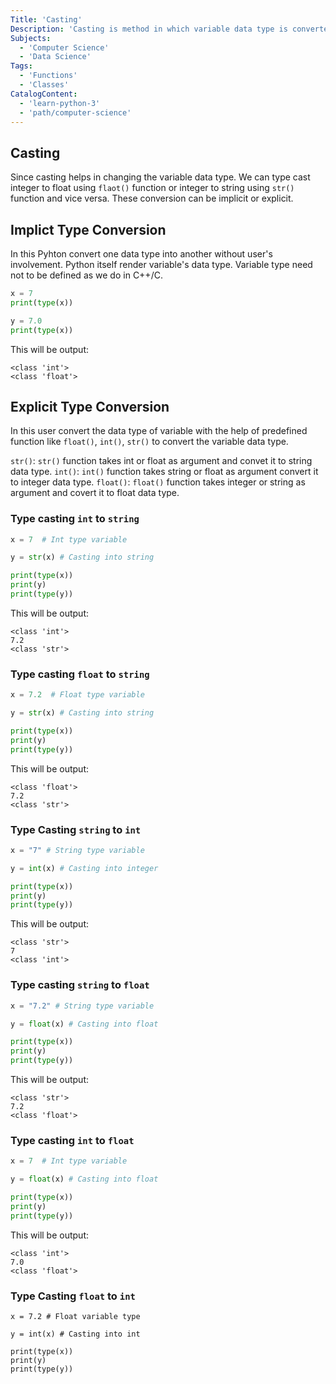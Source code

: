 ```yaml
---
Title: 'Casting'
Description: 'Casting is method in which variable data type is converted into another data type.'
Subjects:
  - 'Computer Science'
  - 'Data Science'
Tags:
  - 'Functions'
  - 'Classes'
CatalogContent:
  - 'learn-python-3'
  - 'path/computer-science'
---
```


## Casting

Since casting helps in changing the variable data type. We can type cast integer to float using `flaot()` function or integer to string using `str()` function and vice versa. These conversion can be implicit or explicit.

## Implict Type Conversion

In this Pyhton convert one data type into another without user's involvement. Python itself render variable's data type. Variable type need not to be defined as we do in C++/C.

```py
x = 7
print(type(x))

y = 7.0
print(type(x))
```

This will be output:

```shell
<class 'int'>
<class 'float'>
```

## Explicit Type Conversion

In this user convert the data type of variable with the help of predefined function like `float()`, `int()`, `str()` to convert the variable data type.

`str()`: `str()` function takes int or float as argument and convet it to string data type.
`int()`: `int()` function takes string or float as argument convert it to integer data type.
`float()`: `float()` function takes integer or string as argument and covert it to float data type.

### Type casting `int` to `string`

```py
x = 7  # Int type variable

y = str(x) # Casting into string

print(type(x))
print(y)
print(type(y))
```

This will be output:

```shell
<class 'int'>
7.2
<class 'str'>
```

### Type casting `float` to `string`

```py
x = 7.2  # Float type variable

y = str(x) # Casting into string

print(type(x))
print(y)
print(type(y))
```

This will be output:

```shell
<class 'float'>
7.2
<class 'str'>
```

### Type Casting `string` to `int`

```py
x = "7" # String type variable

y = int(x) # Casting into integer

print(type(x))
print(y)
print(type(y))
```

This will be output:

```shell
<class 'str'>
7
<class 'int'>
```

### Type casting `string` to `float`

```py
x = "7.2" # String type variable

y = float(x) # Casting into float

print(type(x))
print(y)
print(type(y))
```

This will be output:

```shell
<class 'str'>
7.2
<class 'float'>
```

### Type casting `int` to `float`

```py
x = 7  # Int type variable

y = float(x) # Casting into float

print(type(x))
print(y)
print(type(y))
```

This will be output:

```shell
<class 'int'>
7.0
<class 'float'>
```

### Type Casting `float` to `int`

```codebyte/py
x = 7.2 # Float variable type

y = int(x) # Casting into int

print(type(x))
print(y)
print(type(y))
```
